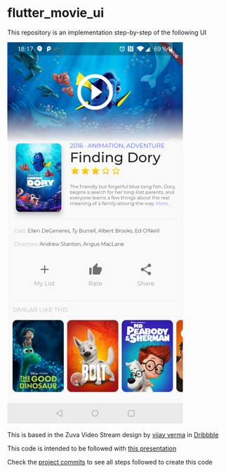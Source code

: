 # flutter_movie_ui

This repository is an implementation step-by-step of the following UI

<img src="readme/screenshot.png" alt="Screenshot" width="400"/>

This is based in the Zuva Video Stream design by [vijay verma](https://vijayverma.co/) in [Dribbble](https://dribbble.com/shots/4798990-Zuva-Video-Stream-UI)

This code is intended to be followed with [this presentation](https://docs.google.com/presentation/d/1L-q04XW8IR4Kur9rMUyZsPOBRW_FD2jLWRbzfmWjtA8/edit?usp=sharing)

Check the [project commits](https://github.com/sergiandreplace/flutter_movie_ui/commits/master) to see all steps followed to create this code

